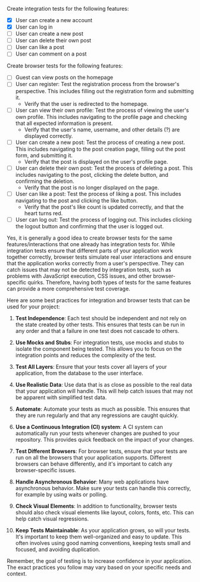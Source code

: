 ﻿Create integration tests for the following features:
- [x] User can create a new account
- [x] User can log in
- [ ] User can create a new post
- [ ] User can delete their own post
- [ ] User can like a post
- [ ] User can comment on a post 

Create browser tests for the following features:
- [ ] Guest can view posts on the homepage
- [ ] User can register: Test the registration process from the browser's perspective. This includes filling out the registration form and submitting it.
    - Verify that the user is redirected to the homepage.
- [ ] User can view their own profile: Test the process of viewing the user's own profile. This includes navigating to the profile page and checking that all expected information is present.
    - Verify that the user's name, username, and other details (?) are displayed correctly.
- [ ] User can create a new post: Test the process of creating a new post. This includes navigating to the post creation page, filling out the post form, and submitting it.
  - Verify that the post is displayed on the user's profile page.
- [ ] User can delete their own post: Test the process of deleting a post. This includes navigating to the post, clicking the delete button, and confirming the deletion.  
  - Verify that the post is no longer displayed on the page.
- [ ] User can like a post: Test the process of liking a post. This includes navigating to the post and clicking the like button.
  - Verify that the post's like count is updated correctly, and that the heart turns red.
- [ ] User can log out: Test the process of logging out. This includes clicking the logout button and confirming that the user is logged out.

Yes, it is generally a good idea to create browser tests for the same features/interactions that one already has integration tests for. While integration tests ensure that different parts of your application work together correctly, browser tests simulate real user interactions and ensure that the application works correctly from a user's perspective. They can catch issues that may not be detected by integration tests, such as problems with JavaScript execution, CSS issues, and other browser-specific quirks. Therefore, having both types of tests for the same features can provide a more comprehensive test coverage.

Here are some best practices for integration and browser tests that can be used for your project:

1. **Test Independence**: Each test should be independent and not rely on the state created by other tests. This ensures that tests can be run in any order and that a failure in one test does not cascade to others.

2. **Use Mocks and Stubs**: For integration tests, use mocks and stubs to isolate the component being tested. This allows you to focus on the integration points and reduces the complexity of the test.

3. **Test All Layers**: Ensure that your tests cover all layers of your application, from the database to the user interface.

4. **Use Realistic Data**: Use data that is as close as possible to the real data that your application will handle. This will help catch issues that may not be apparent with simplified test data.

5. **Automate**: Automate your tests as much as possible. This ensures that they are run regularly and that any regressions are caught quickly.

6. **Use a Continuous Integration (CI) system**: A CI system can automatically run your tests whenever changes are pushed to your repository. This provides quick feedback on the impact of your changes.

7. **Test Different Browsers**: For browser tests, ensure that your tests are run on all the browsers that your application supports. Different browsers can behave differently, and it's important to catch any browser-specific issues.

8. **Handle Asynchronous Behavior**: Many web applications have asynchronous behavior. Make sure your tests can handle this correctly, for example by using waits or polling.

9. **Check Visual Elements**: In addition to functionality, browser tests should also check visual elements like layout, colors, fonts, etc. This can help catch visual regressions.

10. **Keep Tests Maintainable**: As your application grows, so will your tests. It's important to keep them well-organized and easy to update. This often involves using good naming conventions, keeping tests small and focused, and avoiding duplication.

Remember, the goal of testing is to increase confidence in your application. The exact practices you follow may vary based on your specific needs and context.